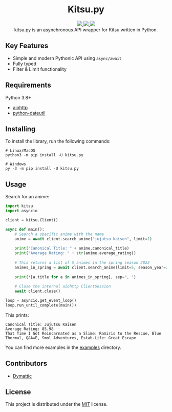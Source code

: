 <h1 align="center">Kitsu.py</h1>
<p align="center">
    <a href="https://pypi.python.org/pypi/kitsu.py">
        <img src="https://img.shields.io/pypi/v/kitsu.py.svg?style=for-the-badge&color=orange&logo=&logoColor=white" />
    </a>
    <a href="https://github.com/MrArkon/kitsu.py/blob/master/LICENSE">
        <img src="https://img.shields.io/pypi/l/kitsu.py?style=for-the-badge" />
    </a>
    <a>
    <a href="https://www.codacy.com/gh/MrArkon/kitsu.py/dashboard?utm_source=github.com&amp;utm_medium=referral&amp;utm_content=MrArkon/kitsu.py&amp;utm_campaign=Badge_Grade">
        <img src="https://img.shields.io/codacy/grade/a04e4a4edbb84f6ea6d0c5a091a912a5?style=for-the-badge" />
    </a>
    <br> kitsu.py is an asynchronous API wrapper for Kitsu written in Python.
</p>

## Key Features
* Simple and modern Pythonic API using `async/await`
* Fully typed
* Filter & Limit functionality

## Requirements

Python 3.8+
* [aiohttp](https://pypi.org/project/aiohttp/)
* [python-dateutil](https://pypi.org/project/python-dateutil)

## Installing
To install the library, run the following commands:
```shell
# Linux/MacOS
python3 -m pip install -U kitsu.py

# Windows
py -3 -m pip install -U kitsu.py
```

## Usage

Search for an anime:
```python
import kitsu
import asyncio

client = kitsu.Client()

async def main():
    # Search a specific anime with the name
    anime = await client.search_anime("jujutsu kaisen", limit=1)
    
    print("Canonical Title: " + anime.canonical_title)
    print("Average Rating: " + str(anime.average_rating))
    
    # This returns a list of 5 animes in the spring season 2022
    animes_in_spring = await client.search_anime(limit=5, season_year=2022, season='spring')
    
    print(*[a.title for a in animes_in_spring], sep=", ")
    
    # Close the internal aiohttp ClientSession
    await client.close()

loop = asyncio.get_event_loop()
loop.run_until_complete(main())
```
This prints:
```
Canonical Title: Jujutsu Kaisen
Average Rating: 85.98
That Time I Got Reincarnated as a Slime: Ramiris to the Rescue, Blue Thermal, Q&A=E, Smol Adventures, Estab-Life: Great Escape
```
You can find more examples in the [examples](https://github.com/MrArkon/kitsu.py/tree/master/examples/) directory.
    
## Contributors
* [Dymattic](https://github.com/dymattic)

## License

This project is distributed under the [MIT](https://github.com/MrArkon/kitsu.py/blob/master/LICENSE.txt) license.
